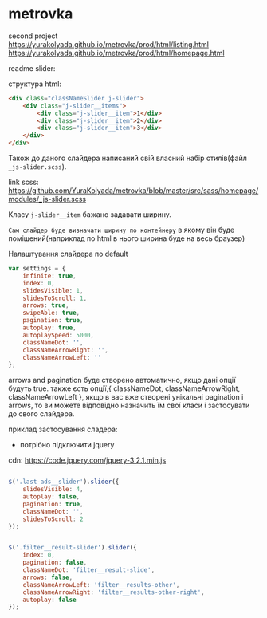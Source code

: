 # metrovka
second project
https://yurakolyada.github.io/metrovka/prod/html/listing.html
https://yurakolyada.github.io/metrovka/prod/html/homepage.html



readme slider:

структура html:
```html
<div class="classNameSlider j-slider">
	<div class="j-slider__items">
		<div class="j-slider__item">1</div>
		<div class="j-slider__item">2</div>
		<div class="j-slider__item">3</div>
	</div>
</div>
```
Також до даного слайдера написаний свій власний набір стилів(файл `_js-slider.scss`).

link scss: https://github.com/YuraKolyada/metrovka/blob/master/src/sass/homepage/modules/_js-slider.scss

Класу `j-slider__item` бажано задавати ширину.

`Сам слайдер буде визначати ширину по контейнеру` в якому він буде поміщений(наприклад по html в нього ширина буде на весь браузер)

Налаштування слайдера по default

```javascript
var settings = {
	infinite: true,    
	index: 0,          
	slidesVisible: 1,  
	slidesToScroll: 1, 
	arrows: true,      
	swipeAble: true,   
	pagination: true,  
	autoplay: true,    
	autoplaySpeed: 5000,
	classNameDot: '',
	classNameArrowRight: '',
	classNameArrowLeft: ''
};
```

arrows and pagination буде створено автоматично, якщо дані опції будуть true.
также єсть опції,{ classNameDot, classNameArrowRight, classNameArrowLeft }, якщо в вас вже створені унікальні pagination і arrows, то ви можете відповідно назначить їм свої класи і застосувати до свого слайдера.

приклад застосування сладера:

+ потрібно підключити jquery

cdn: https://code.jquery.com/jquery-3.2.1.min.js

```javascript

$('.last-ads__slider').slider({
	slidesVisible: 4,
	autoplay: false,
	pagination: true,
	classNameDot: '',
	slidesToScroll: 2
});


$('.filter__result-slider').slider({
	index: 0,
	pagination: false,
	classNameDot: 'filter__result-slide',
	arrows: false,
	classNameArrowLeft: 'filter__results-other',
	classNameArrowRight: 'filter__results-other-right',
	autoplay: false
});
```

